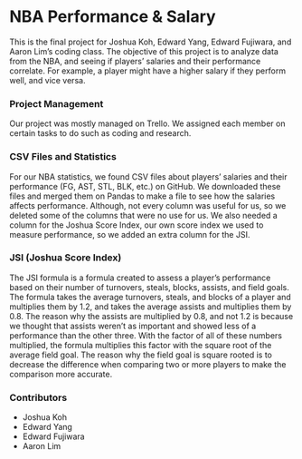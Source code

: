 # NBA Performance & Salary
This is the final project for Joshua Koh, Edward Yang,
Edward Fujiwara, and Aaron Lim’s coding class. The objective of this project is to analyze data from the NBA, and seeing if players’ salaries and their performance correlate. For example, a player might have a higher salary if they perform well, and vice versa.
### Project Management
Our project was mostly managed on Trello. We assigned each member on certain tasks to do such as coding and research.

### CSV Files and Statistics

For our NBA statistics, we found CSV files about players’ salaries and their performance (FG, AST, STL, BLK, etc.) on GitHub. We downloaded these files and merged them on Pandas to make a file to see how the salaries affects performance.
Although, not every column was useful for us, so we deleted some of the columns that were no use for us. We also needed a column for the Joshua Score Index, our own score index we used to measure performance, so we added an extra column for the JSI.

### JSI (Joshua Score Index)
The JSI formula is a formula created to assess a player’s performance based on their number of turnovers, steals, blocks, assists, and field goals. The formula takes the average turnovers, steals, and blocks of a player and multiplies them by 1.2, and takes the average assists and multiplies them by 0.8. The reason why the assists are multiplied by 0.8, and not 1.2 is because we thought that assists weren’t as important and showed less of a performance than the other three. With the factor of all of these numbers multiplied, the formula multiplies this factor with the square root of the average field goal. The reason why the field goal is square rooted is to decrease the difference when comparing two or more players to make the comparison more accurate.

### Contributors
* Joshua Koh
* Edward Yang
* Edward Fujiwara
* Aaron Lim
